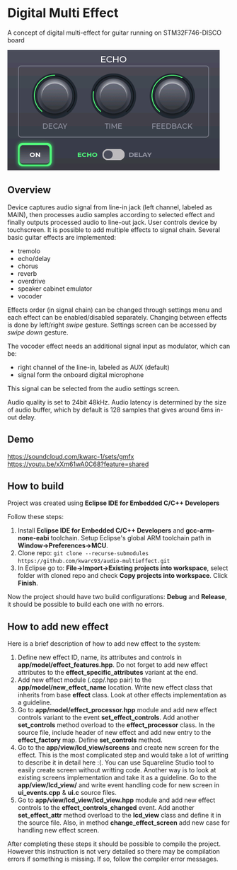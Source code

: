 # Digital Multi Effect

A concept of digital multi-effect for guitar running on STM32F746-DISCO board

![screenshot](guitar_mfx.png)

## Overview

Device captures audio signal from line-in jack (left channel, labeled as MAIN), then processes audio samples according to selected effect and finally outputs processed audio to line-out jack. User controls device by touchscreen. It is possible to add multiple effects to signal chain. Several basic guitar effects are implemented:
- tremolo
- echo/delay
- chorus
- reverb
- overdrive
- speaker cabinet emulator
- vocoder

Effects order (in signal chain) can be changed through settings menu and each effect can be enabled/disabled separately. Changing between effects is done by left/right *swipe* gesture. Settings screen can be accessed by *swipe down* gesture.

The vocoder effect needs an additional signal input as modulator, which can be:
- right channel of the line-in, labeled as AUX (default)
- signal form the onboard digital microphone

This signal can be selected from the audio settings screen.

Audio quality is set to 24bit 48kHz. Audio latency is determined by the size of audio buffer, which by default is 128 samples that gives around 6ms in-out delay.

## Demo
https://soundcloud.com/kwarc-1/sets/gmfx
https://youtu.be/xXm61wA0C68?feature=shared

## How to build

Project was created using **Eclipse IDE for Embedded C/C++ Developers**

Follow these steps:
1. Install **Eclipse IDE for Embedded C/C++ Developers** and **gcc-arm-none-eabi** toolchain. Setup Eclipse's global ARM toolchain path in **Window->Preferences->MCU**.
2. Clone repo: `git clone --recurse-submodules https://github.com/kwarc93/audio-multieffect.git`
3. In Eclipse go to: **File->Import->Existing projects into workspace**, select folder with cloned repo and check **Copy projects into workspace**. Click **Finish**.

Now the project should have two build configurations: **Debug** and **Release**, it should be possible to build each one with no errors.

## How to add new effect

Here is a brief description of how to add new effect to the system:

1. Define new effect ID, name, its attributes and controls in **app/model/effect_features.hpp**. Do not forget to add new effect attributes to the **effect_specific_attributes** variant at the end.
2. Add new effect module (.cpp/.hpp pair) to the **app/model/new_effect_name** location. Write new effect class that inherits from base **effect** class. Look at other effects implementation as a guideline.
3. Go to **app/model/effect_processor.hpp** module and add new effect controls variant to the event **set_effect_controls**. Add another **set_controls** method overload to the **effect_processor** class. In the source file, include header of new effect and add new entry to the **effect_factory** map. Define **set_controls** method.
4. Go to the **app/view/lcd_view/screens** and create new screen for the effect. This is the most complicated step and would take a lot of writting to describe it in detail here :(. You can use Squareline Studio tool to easily create screen without writting code. Another way is to look at existing screens implementation and take it as a guideline. Go to the **app/view/lcd_view/** and write event handling code for new screen in **ui_events.cpp** & **ui.c** source files.
5. Go to **app/view/lcd_view/lcd_view.hpp** module and add new effect controls to the **effect_controls_changed** event. Add another **set_effect_attr** method overload to the **lcd_view** class and define it in the source file. Also, in method **change_effect_screen** add new case for handling new effect screen.

After completing these steps it should be possible to compile the project. However this instruction is not very detailed so there may be compilation errors if something is missing. If so, follow the compiler error messages.
